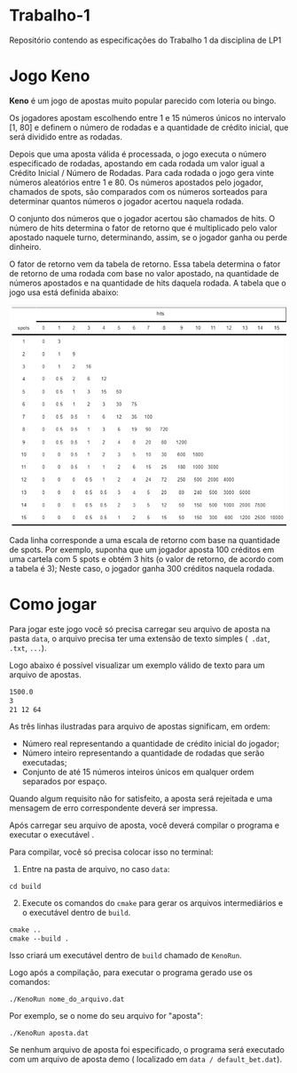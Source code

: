 # Trabalho-1
Repositório contendo as especificações do Trabalho 1 da disciplina de LP1

# Jogo Keno

**Keno** é um jogo de apostas muito popular parecido com loteria ou bingo.

Os jogadores apostam escolhendo entre 1 e 15 números únicos no intervalo [1, 80] e definem o número de rodadas e a quantidade de crédito inicial, que será dividido entre as rodadas. 

Depois que uma aposta válida é processada, o jogo executa o número especificado de rodadas, apostando em cada rodada um valor igual a Crédito Inicial / Número de Rodadas. Para cada rodada o jogo gera vinte números aleatórios entre 1 e 80. Os números apostados pelo jogador, chamados de spots, são comparados com os números sorteados para determinar quantos números o jogador acertou naquela rodada. 

O conjunto dos números que o jogador acertou são chamados de hits. O número de hits determina o fator de retorno que é multiplicado pelo valor apostado naquele turno, determinando, assim, se o jogador ganha ou perde dinheiro.

O fator de retorno vem da tabela de retorno. Essa tabela determina o fator de retorno de uma rodada com base no valor apostado, na quantidade de números apostados e na quantidade de hits daquela rodada. A tabela que o jogo usa está definida abaixo:

![](./pics/tabela1.PNG)

Cada linha corresponde a uma escala de retorno com base na quantidade de spots. Por exemplo, suponha que um jogador aposta 100 créditos em uma cartela com 5 spots e obtém 3 hits (o valor de retorno, de acordo com a tabela é 3); Neste caso, o jogador ganha 300 créditos naquela rodada.

# Como jogar

Para jogar este jogo você só precisa carregar seu arquivo de aposta na pasta `data`, o arquivo precisa ter uma extensão de texto simples (` .dat`, `.txt`, `...`).

Logo abaixo é possível visualizar um exemplo válido de texto para um arquivo de apostas.

```
1500.0
3
21 12 64
```

As três linhas ilustradas para arquivo de apostas significam, em ordem:
* Número real representando a quantidade de crédito inicial do jogador;
* Número inteiro representando a quantidade de rodadas que serão executadas;
* Conjunto de até 15 números inteiros únicos em qualquer ordem separados por espaço.

Quando algum requisito não for satisfeito, a aposta será rejeitada e uma mensagem de erro correspondente deverá ser impressa.

Após carregar seu arquivo de aposta, você deverá compilar o programa e executar o executável .

Para compilar, você só precisa colocar isso no terminal:

1. Entre na pasta de arquivo, no caso `data`:
```
cd build
```
2. Execute os comandos do `cmake` para gerar os arquivos intermediários e o executável dentro de `build`.
```
cmake ..
cmake --build .
```
Isso criará um executável dentro de `build` chamado de `KenoRun`.

Logo após a compilação, para executar o programa gerado use os comandos:

```
./KenoRun nome_do_arquivo.dat
```

Por exemplo, se o nome do seu arquivo for "aposta":
```
./KenoRun aposta.dat
```

Se nenhum arquivo de aposta foi especificado, o programa será executado com um arquivo de aposta demo ( localizado em `data / default_bet.dat`).

